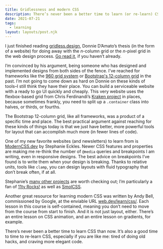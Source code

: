 ```yaml
---
title: Gridlessness and modern CSS
description: There’s never been a better time to learn (or re-learn) CSS.
date: 2021-07-21
tags:
  - learning
layout: layouts/post.njk
---
```


I just finished reading [gridless.design](https://gridless.design/), Donnie D’Amato’s thesis (in the form of a website) for doing away with the <i>n</i>-column grid or the <i>n</i>-pixel grid in the web design process. [Go read it](https://gridless.design/), if you haven’t already.

I’m convinced by his argument, being someone who has designed and implemented designs from both sides of the fence. I’ve reached for frameworks like the [960 grid system](https://960.gs/) or [Bootstrap's 12-column grid](https://getbootstrap.com/docs/5.0/layout/grid/) in the past. I’m not going to come down as hard on Donnie on these kinds of tools&ndash;I still think they have their place. You can build a serviceable website with a ready to go UI quickly and cheaply. This very website uses the flexbox-based grid from Chris Ferdinandi’s [Kraken project](https://cferdinandi.github.io/kraken/components.html) in places, because sometimes frankly, you need to split up a <code>.container</code> class into halves, or thirds, or fourths.

The Bootstrap 12-column grid, like all frameworks, was a product of a specific time and place. The best practical argument against reaching for these kinds of things today is that we just have better, more powerful tools for layout that can accomplish much more (in fewer lines of code).

One of my new favorite websites (and newsletters) to learn from is [ModernCSS.dev](https://moderncss.dev/) by Stephanie Eckles. Newer CSS features and properties are making me re-think the number of <code>@media</code> queries and breakpoints I am writing, even in responsive designs. The best advice on breakpoints I’ve found is to write them when your design is breaking. Thanks to relative units, tools like <code>clamp</code>, you can design layouts with fluid typography that don’t break often, if at all.

Stephanie’s [many other projects](https://thinkdobecreate.com/links/) are worth checking out; I’m particularly a fan of [11ty Rocks!](https://11ty.rocks/) as well as [SmolCSS](https://smolcss.dev/).

Another great resource for learning modern CSS was written by Andy Bell, commissioned by Google, at the enviable URL [web.dev/learn/css/](https://web.dev/learn/css/). Each lesson in this course is self-contained, meaning you don’t need to move from the course from start to finish. And it is not just layout, either. There’s an entire lesson on CSS animation, and an entire lesson on gradients, for example.

There’s never been a better time to learn CSS than now. It’s also a good time to time to re-learn CSS, especially if you are like me: tired of doing old hacks, and craving more elegant code.
